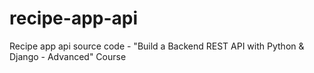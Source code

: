 # recipe-app-api
Recipe app api source code -  "Build a Backend REST API with Python &amp; Django - Advanced" Course
